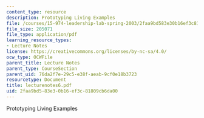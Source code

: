 ```yaml
---
content_type: resource
description: Prototyping Living Examples
file: /courses/15-974-leadership-lab-spring-2003/2faa9bd583e30b16ef3c81809cb6da00_lecturenotes6.pdf
file_size: 205071
file_type: application/pdf
learning_resource_types:
- Lecture Notes
license: https://creativecommons.org/licenses/by-nc-sa/4.0/
ocw_type: OCWFile
parent_title: Lecture Notes
parent_type: CourseSection
parent_uid: 76da2f7e-29c5-e38f-aeab-9cf0e18b3723
resourcetype: Document
title: lecturenotes6.pdf
uid: 2faa9bd5-83e3-0b16-ef3c-81809cb6da00
---
```

Prototyping Living Examples